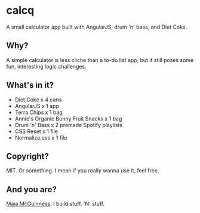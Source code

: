 calcq
===

A small calculator app built with AngularJS, drum 'n' bass, and Diet Coke.

Why?
----

A simple calculator is less cliche than a to-do list app, but it still poses some fun, interesting logic challenges.

What's in it?
----------

- Diet Coke x 4 cans
- AngularJS x 1 app
- Terra Chips x 1 bag
- Annie's Organic Bunny Fruit Snacks x 1 bag
- Drum 'n' Bass x 2 premade Spotify playlists
- CSS Reset x 1 file
- Normalize.css x 1 file

Copyright?
---------

MIT. Or something. I mean if you really wanna use it, feel free.

And you are?
-----------

[Maia McGuinness](maiamcguinness.com). I build stuff. 'N' stuff.